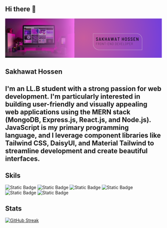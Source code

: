 ## Hi there 👋
![Sakhawat Hossen](Banner.png)

## Sakhawat Hossen

I'm an LL.B student with a strong passion for web development. I'm particularly interested in building user-friendly and visually appealing web applications using the MERN stack (MongoDB,
 Express.js, React.js, and Node.js). JavaScript is my primary programming language, and I leverage component libraries like Tailwind CSS, DaisyUI, and Material Tailwind to streamline development and create beautiful interfaces.
--
## Skils
![Static Badge](https://img.shields.io/badge/javascript-blue?logo=javascript)
![Static Badge](https://img.shields.io/badge/Nodejs-blue?logo=Nodejs)
![Static Badge](https://img.shields.io/badge/reactjs-blue?logo=react)
![Static Badge](https://img.shields.io/badge/express-blue?logo=express)
![Static Badge](https://img.shields.io/badge/mongodb-blue?logo=mongodb)
![Static Badge](https://img.shields.io/badge/tailwindcss-blue?logo=tailwindcss)

## Stats
[![GitHub Streak](https://streak-stats.demolab.com?user=SakhawatHossen-coder&theme=dark&mode=weekly)](https://git.io/streak-stats)

